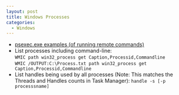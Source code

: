 ```yaml
---
layout: post
title: Windows Processes
categories:
  - Windows
---
```

* [psexec.exe examples (of running remote commands)](https://gist.github.com/mpslanker/50469045fbf2a08e40ac)
* List processes including command-line:  
`WMIC path win32_process get Caption,Processid,Commandline`  
`WMIC /OUTPUT:C:\Process.txt path win32_process get Caption,Processid,Commandline`  
* List handles being used by all processes (Note: This matches the Threads and Handles counts in Task Manager): `handle -s [-p processsname]`   
